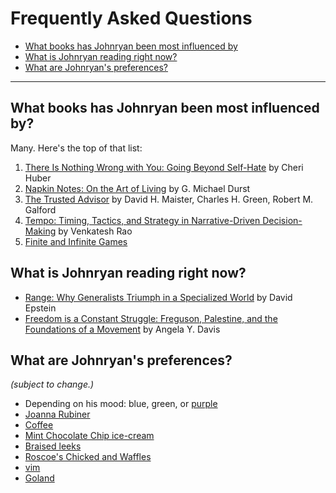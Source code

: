 # Frequently Asked Questions

- [What books has Johnryan been most influenced by](#what-books-has-johnryan-been-most-influenced-by)
- [What is Johnryan reading right now?](#what-is-johnryan-reading-right-now)
- [What are Johnryan's preferences?](#what-are-johnryans-preferences)


----

## What books has Johnryan been most influenced by?

Many. Here's the top of that list:

1. [There Is Nothing Wrong with You: Going Beyond Self-Hate](https://www.goodreads.com/book/show/27580.There_Is_Nothing_Wrong_with_You) by Cheri Huber
2. [Napkin Notes: On the Art of Living](https://www.goodreads.com/book/show/384316.Napkin_Notes) by G. Michael Durst
3. [The Trusted Advisor](https://www.goodreads.com/book/show/873993.The_Trusted_Advisor) by David H. Maister, Charles H. Green, Robert M. Galford
4. [Tempo: Timing, Tactics, and Strategy in Narrative-Driven Decision-Making](https://www.ribbonfarm.com/tempo/) by Venkatesh Rao
5. [Finite and Infinite Games](https://www.goodreads.com/book/show/189989.Finite_and_Infinite_Games)

## What is Johnryan reading right now?

- [Range: Why Generalists Triumph in a Specialized World](https://www.goodreads.com/book/show/41795733-range) by David Epstein
- [Freedom is a Constant Struggle: Freguson, Palestine, and the Foundations of a Movement](https://www.goodreads.com/book/show/25330108-freedom-is-a-constant-struggle) by Angela Y. Davis

## What are Johnryan's preferences?

_(subject to change.)_

- Depending on his mood: blue, green, or [purple](https://www.icloud.com/sharedalbum/#B0qG6XBubGfI82K)
- [Joanna Rubiner](https://www.joannarubiner.com/)
- [Coffee](https://docs.google.com/document/d/179gim4eZeKmb4i-mCOUW5QL4taN1f61DiRGdxOW3fyg/edit#)
- [Mint Chocolate Chip ice-cream](https://www.becomebetty.com/trader-joes-mint-chip-ice-cream/)
- [Braised leeks](https://www.foxandbriar.com/braised-leeks/)
- [Roscoe's Chicked and Waffles](https://www.roscoeschickenandwaffles.com/)
- [vim](https://www.vim.org/)
- [Goland](https://www.jetbrains.com/go/)

